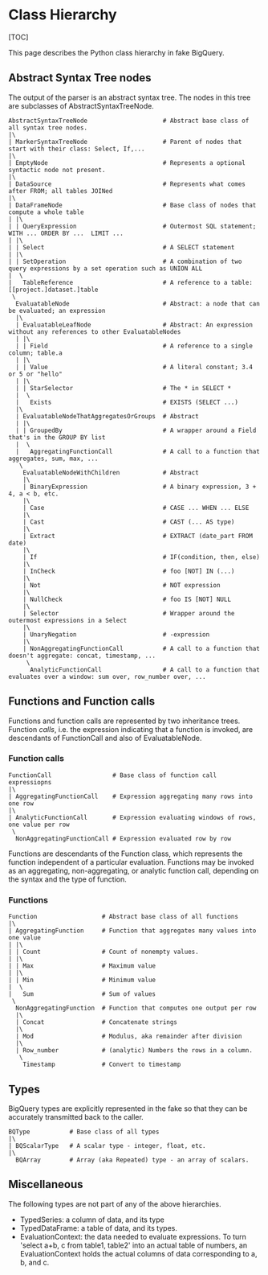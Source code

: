# Class Hierarchy

[TOC]

This page describes the Python class hierarchy in fake BigQuery.

## Abstract Syntax Tree nodes
The output of the parser is an abstract syntax tree.  The nodes in this tree are
subclasses of AbstractSyntaxTreeNode.

```
AbstractSyntaxTreeNode                     # Abstract base class of all syntax tree nodes.
|\
| MarkerSyntaxTreeNode                     # Parent of nodes that start with their class: Select, If,...
|\
| EmptyNode                                # Represents a optional syntactic node not present.
|\
| DataSource                               # Represents what comes after FROM; all tables JOINed
|\
| DataFrameNode                            # Base class of nodes that compute a whole table
| |\
| | QueryExpression                        # Outermost SQL statement; WITH ... ORDER BY ...  LIMIT ...
| |\
| | Select                                 # A SELECT statement
| |\
| | SetOperation                           # A combination of two query expressions by a set operation such as UNION ALL
|  \
|   TableReference                         # A reference to a table: [[project.]dataset.]table
 \
  EvaluatableNode                          # Abstract: a node that can be evaluated; an expression
  |\
  | EvaluatableLeafNode                    # Abstract: An expression without any references to other EvaluatableNodes
  | |\
  | | Field                                # A reference to a single column; table.a
  | |\
  | | Value                                # A literal constant; 3.4 or 5 or "hello"
  | |\
  | | StarSelector                         # The * in SELECT *
  |  \
  |   Exists                               # EXISTS (SELECT ...)
  |\
  | EvaluatableNodeThatAggregatesOrGroups  # Abstract
  | |\
  | | GroupedBy                            # A wrapper around a Field that's in the GROUP BY list
  |  \
  |   AggregatingFunctionCall              # A call to a function that aggregates, sum, max, ...
   \
    EvaluatableNodeWithChildren            # Abstract
    |\
    | BinaryExpression                     # A binary expression, 3 + 4, a < b, etc.
    |\
    | Case                                 # CASE ... WHEN ... ELSE
    |\
    | Cast                                 # CAST (... AS type)
    |\
    | Extract                              # EXTRACT (date_part FROM date)
    |\
    | If                                   # IF(condition, then, else)
    |\
    | InCheck                              # foo [NOT] IN (...)
    |\
    | Not                                  # NOT expression
    |\
    | NullCheck                            # foo IS [NOT] NULL
    |\
    | Selector                             # Wrapper around the outermost expressions in a Select
    |\
    | UnaryNegation                        # -expression
    |\
    | NonAggregatingFunctionCall           # A call to a function that doesn't aggregate: concat, timestamp, ...
     \
      AnalyticFunctionCall                 # A call to a function that evaluates over a window: sum over, row_number over, ...
```

## Functions and Function calls
Functions and function calls are represented by two inheritance trees.  Function
_calls_, i.e. the expression indicating that a function is invoked, are
descendants of FunctionCall and also of EvaluatableNode.

### Function calls
```
FunctionCall                 # Base class of function call expressiopns
|\
| AggregatingFunctionCall    # Expression aggregating many rows into one row
|\
| AnalyticFunctionCall       # Expression evaluating windows of rows, one value per row
 \
  NonAggregatingFunctionCall # Expression evaluated row by row
```

Functions are descendants of the Function class, which represents the function
independent of a particular evaluation.  Functions may be invoked as an
aggregating, non-aggregating, or analytic function call, depending on the syntax
and the type of function.

### Functions
```
Function                  # Abstract base class of all functions
|\
| AggregatingFunction     # Function that aggregates many values into one value
| |\
| | Count                 # Count of nonempty values.
| |\
| | Max                   # Maximum value
| |\
| | Min                   # Minimum value
|  \
|   Sum                   # Sum of values
 \
  NonAggregatingFunction  # Function that computes one output per row
  |\
  | Concat                # Concatenate strings
  |\
  | Mod                   # Modulus, aka remainder after division
  |\
  | Row_number            # (analytic) Numbers the rows in a column.
   \
    Timestamp             # Convert to timestamp
```

## Types

BigQuery types are explicitly represented in the fake so that they can be
accurately transmitted back to the caller.

```
BQType           # Base class of all types
|\
| BQScalarType   # A scalar type - integer, float, etc.
|\
  BQArray        # Array (aka Repeated) type - an array of scalars.
```

## Miscellaneous

The following types are not part of any of the above hierarchies.

- TypedSeries: a column of data, and its type
- TypedDataFrame: a table of data, and its types.
- EvaluationContext: the data needed to evaluate expressions.  To turn
  'select a+b, c from table1, table2' into an actual table of numbers,
  an EvaluationContext holds the actual columns of data corresponding to a, b,
  and c.

